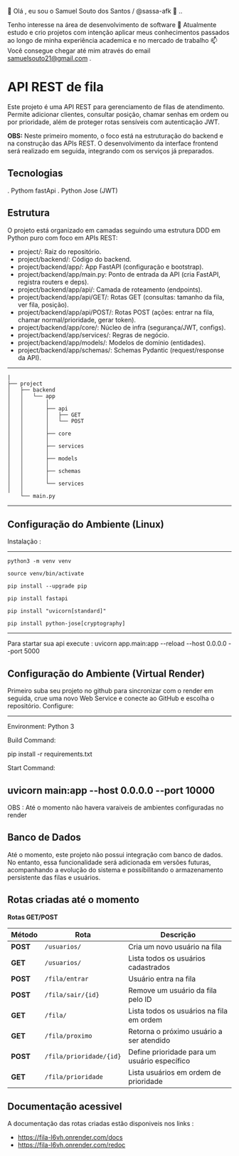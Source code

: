 👋 Olá , eu sou o Samuel Souto dos Santos / @sassa-afk 👀 ..

Tenho interesse na área de desenvolvimento de software 🌱
Atualmente estudo e crio projetos com intenção aplicar meus conhecimentos passados ao longo de minha experiência academica e no mercado de trabalho
📫 Você consegue chegar até mim através do email samuelsouto21@gmail.com .

# API REST de fila

Este projeto é uma API REST para gerenciamento de filas de atendimento. Permite adicionar clientes, consultar posição, chamar senhas em ordem ou por prioridade, além de proteger rotas sensíveis com autenticação JWT.

**OBS:** Neste primeiro momento, o foco está na estruturação do backend e na construção das APIs REST. O desenvolvimento da interface frontend será realizado em seguida, integrando com os serviços já preparados.

## Tecnologias

. Pythom fastApi . Python Jose (JWT) 

## Estrutura

O projeto está organizado em camadas seguindo uma estrutura DDD em Python puro com foco em APIs REST:

- project/: Raiz do repositório.
- project/backend/: Código do backend.
- project/backend/app/: App FastAPI (configuração e bootstrap).
- project/backend/app/main.py: Ponto de entrada da API (cria FastAPI, registra routers e deps).
- project/backend/app/api/: Camada de roteamento (endpoints).
- project/backend/app/api/GET/: Rotas GET (consultas: tamanho da fila, ver fila, posição).
- project/backend/app/api/POST/: Rotas POST (ações: entrar na fila, chamar normal/prioridade, gerar token).
- project/backend/app/core/: Núcleo de infra (segurança/JWT, configs).
- project/backend/app/services/: Regras de negócio.
- project/backend/app/models/: Modelos de domínio (entidades).
- project/backend/app/schemas/: Schemas Pydantic (request/response da API).

---
	|
	├── project
	│   ├── backend
	│   │   └── app
	│   │       │
	│   │       ├── api
	│   │       │   ├── GET   
	│   │       │   └── POST
	│   │       │
	│   │       ├── core
	│   │       │   
	│   │       ├── services
	│   │       │
	│   │       ├── models
	│   │       │
	│   │       ├── schemas
	│   │       │   
	│   │       └── services
	│   │
	    └── main.py
    
---


## Configuração do Ambiente (Linux)

Instalação :

---
	python3 -m venv venv

	source venv/bin/activate

	pip install --upgrade pip

	pip install fastapi

	pip install "uvicorn[standard]"

	pip install python-jose[cryptography]
---

Para startar sua api execute : uvicorn app.main:app --reload --host 0.0.0.0 --port 5000

## Configuração do Ambiente (Virtual Render)
 
Primeiro suba seu projeto no github para sincronizar com o render em seguida, crue uma novo Web Service e conecte ao GitHub e escolha o repositório. Configure: 

---
   Environment: Python 3

   Build Command:

   pip install -r requirements.txt

   Start Command:

   uvicorn main:app --host 0.0.0.0 --port 10000
---

OBS : Até o momento não havera varaiveis de ambientes configuradas no render

## Banco de Dados 

Até o momento, este projeto não possui integração com banco de dados. No entanto, essa funcionalidade será adicionada em versões futuras, acompanhando a evolução do sistema e possibilitando o armazenamento persistente das filas e usuários.

## Rotas criadas até o momento

**Rotas GET/POST**
 
| Método   | Rota                    | Descrição                                    |
| -------- | ----------------------- | -------------------------------------------- |
| **POST** | `/usuarios/`            | Cria um novo usuário na fila                 |
| **GET**  | `/usuarios/`            | Lista todos os usuários cadastrados          |
| **POST** | `/fila/entrar`          | Usuário entra na fila                        |
| **POST** | `/fila/sair/{id}`       | Remove um usuário da fila pelo ID            |
| **GET**  | `/fila/`                | Lista todos os usuários na fila em ordem     |
| **GET**  | `/fila/proximo`         | Retorna o próximo usuário a ser atendido     |
| **POST** | `/fila/prioridade/{id}` | Define prioridade para um usuário específico |
| **GET**  | `/fila/prioridade`      | Lista usuários em ordem de prioridade        |


## Documentação acessivel

A documentação das rotas criadas estão disponiveis nos links : 

- https://fila-l6vh.onrender.com/docs
- https://fila-l6vh.onrender.com/redoc
  







